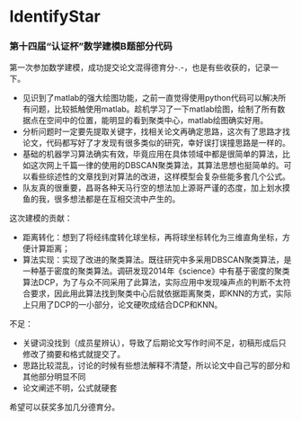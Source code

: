 # IdentifyStar
### 第十四届“认证杯”数学建模B题部分代码

第一次参加数学建模，成功提交论文混得德育分-.-，也是有些收获的，记录一下。

* 见识到了matlab的强大绘图功能，之前一直觉得使用python代码可以解决所有问题，比较抵触使用matlab。趁机学习了一下matlab绘图，绘制了所有数据点在空间中的位置，能明显的看到聚类中心，matlab绘图确实好用。
* 分析问题时一定要先提取关键字，找相关论文再确定思路，这次有了思路才找论文，代码都写好了才发现有很多类似的研究，幸好误打误撞思路是一样的。
* 基础的机器学习算法确实有效，毕竟应用在具体领域中都是很简单的算法，比如这次网上千篇一律的使用的DBSCAN聚类算法，其算法思想也挺简单的。可以看些综述性的文章找到对算法的改进，这样模型会复杂些能多套几个公式。
* 队友真的很重要，昌哥各种天马行空的想法加上源哥严谨的态度，加上划水摸鱼的我，很多想法都是在互相交流中产生的。

这次建模的贡献：
* 距离转化：想到了将经纬度转化球坐标，再将球坐标转化为三维直角坐标，方便计算距离；
* 算法实现：实现了改进的聚类算法。既往研究中多采用DBSCAN聚类算法，是一种基于密度的聚类算法。调研发现2014年《science》中有基于密度的聚类算法DCP，为了与众不同采用了此算法，实际应用中发现噪声点的判断不太符合要求，因此用此算法找到聚类中心后就依据距离聚类，即KNN的方式，实际上只用了DCP的一小部分，论文硬吹成结合DCP和KNN。

不足：
* 关键词没找到（成员星辨认），导致了后期论文写作时间不足，初稿形成后只修改了摘要和格式就提交了。
* 思路比较混乱，讨论的时候有些想法解释不清楚，所以论文中自己写的部分和其他部分明显不同
* 论文阐述不明，公式就硬套

希望可以获奖多加几分德育分。
